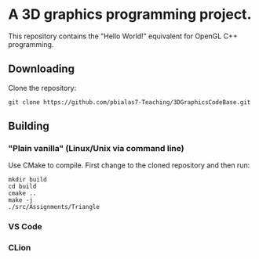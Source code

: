 # A 3D graphics programming project.

This repository contains the "Hello World!" equivalent for OpenGL C++ programming.  

## Downloading 

Clone the repository:

```shell
git clone https://github.com/pbialas7-Teaching/3DGraphicsCodeBase.git
```
## Building 

### "Plain vanilla" (Linux/Unix via command line)

Use CMake to compile. First change to the cloned repository and then run:

```shell
mkdir build
cd build
cmake ..
make -j 
./src/Assignments/Triangle
```
### VS Code 

### CLion 
